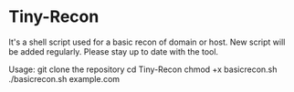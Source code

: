 # Tiny-Recon
It's a shell script used for a basic recon of domain or host. New script will be added regularly. Please stay up to date with the tool.


Usage:
git clone the repository
cd Tiny-Recon
chmod +x basicrecon.sh
./basicrecon.sh example.com
